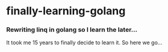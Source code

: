 # finally-learning-golang
### Rewriting linq in golang so I learn the later... 

It took me 15 years to finally decide to learn it. So here we go...